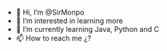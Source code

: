 - 👋 Hi, I’m @SirMonpo
- 👀 I’m interested in learning more
- 🌱 I’m currently learning Java, Python and C
- 📫 How to reach me ¿?

<!---
SirMonpo/SirMonpo is a ✨ special ✨ repository because its `README.md` (this file) appears on your GitHub profile.
You can click the Preview link to take a look at your changes.
--->

